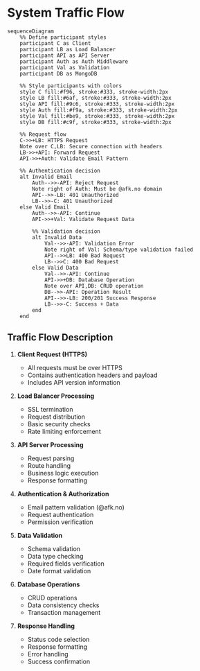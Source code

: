 # System Traffic Flow

```mermaid
sequenceDiagram
    %% Define participant styles
    participant C as Client
    participant LB as Load Balancer
    participant API as API Server
    participant Auth as Auth Middleware
    participant Val as Validation
    participant DB as MongoDB
    
    %% Style participants with colors
    style C fill:#f96, stroke:#333, stroke-width:2px
    style LB fill:#6af, stroke:#333, stroke-width:2px
    style API fill:#9c6, stroke:#333, stroke-width:2px
    style Auth fill:#f9a, stroke:#333, stroke-width:2px
    style Val fill:#be9, stroke:#333, stroke-width:2px
    style DB fill:#c9f, stroke:#333, stroke-width:2px
    
    %% Request flow
    C->>+LB: HTTPS Request
    Note over C,LB: Secure connection with headers
    LB->>+API: Forward Request
    API->>+Auth: Validate Email Pattern
    
    %% Authentication decision
    alt Invalid Email
        Auth-->>-API: Reject Request
        Note right of Auth: Must be @afk.no domain
        API-->>-LB: 401 Unauthorized
        LB-->>-C: 401 Unauthorized
    else Valid Email
        Auth-->>-API: Continue
        API->>+Val: Validate Request Data
        
        %% Validation decision
        alt Invalid Data
            Val-->>-API: Validation Error
            Note right of Val: Schema/type validation failed
            API-->>LB: 400 Bad Request
            LB-->>C: 400 Bad Request
        else Valid Data
            Val-->>-API: Continue
            API->>+DB: Database Operation
            Note over API,DB: CRUD operation
            DB-->>-API: Operation Result
            API-->>-LB: 200/201 Success Response
            LB-->>-C: Success + Data
        end
    end
```

## Traffic Flow Description

1. **Client Request (HTTPS)**
   - All requests must be over HTTPS
   - Contains authentication headers and payload
   - Includes API version information

2. **Load Balancer Processing**
   - SSL termination
   - Request distribution
   - Basic security checks
   - Rate limiting enforcement

3. **API Server Processing**
   - Request parsing
   - Route handling
   - Business logic execution
   - Response formatting

4. **Authentication & Authorization**
   - Email pattern validation (@afk.no)
   - Request authentication
   - Permission verification

5. **Data Validation**
   - Schema validation
   - Data type checking
   - Required fields verification
   - Date format validation

6. **Database Operations**
   - CRUD operations
   - Data consistency checks
   - Transaction management

7. **Response Handling**
   - Status code selection
   - Response formatting
   - Error handling
   - Success confirmation